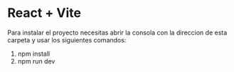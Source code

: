 # React + Vite

Para instalar el proyecto necesitas abrir la consola con la direccion de esta carpeta y usar los siguientes comandos:

1) npm install
2) npm run dev
